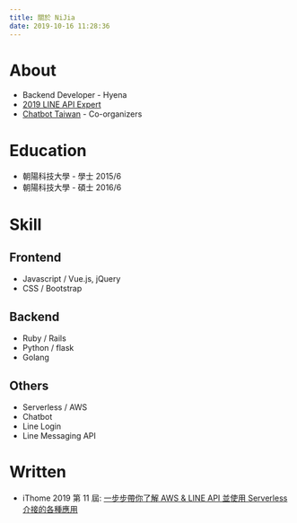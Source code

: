 ```yaml
---
title: 關於 NiJia
date: 2019-10-16 11:28:36
---
```

# About
- Backend Developer - Hyena
- [2019 LINE API Expert](https://www.line-community.me/contributors/detail?apiId=0037F00001fJ0NHQA0)
- [Chatbot Taiwan](https://www.facebook.com/groups/chatbot.tw/) - Co-organizers

# Education
- 朝陽科技大學 - 學士 2015/6
- 朝陽科技大學 - 碩士 2016/6

# Skill
## Frontend
- Javascript / Vue.js, jQuery
- CSS / Bootstrap

## Backend
- Ruby / Rails
- Python / flask
- Golang

## Others
- Serverless / AWS
- Chatbot
- Line Login
- Line Messaging API

# Written
- iThome 2019 第 11 屆: [一步步帶你了解 AWS & LINE API 並使用 Serverless 介接的各種應用](https://ithelp.ithome.com.tw/users/20111481/ironman/2475)